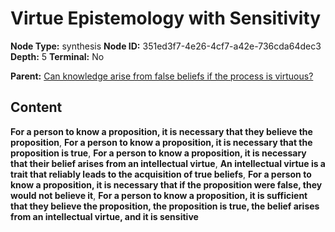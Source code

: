 # Virtue Epistemology with Sensitivity

**Node Type:** synthesis
**Node ID:** 351ed3f7-4e26-4cf7-a42e-736cda64dec3
**Depth:** 5
**Terminal:** No

**Parent:** [Can knowledge arise from false beliefs if the process is virtuous?](can-knowledge-arise-from-false-beliefs-if-the-process-is-virtuous-antithesis-b68985ed-472f-46b7-af2f-5ee1d7252f4b.md)

## Content

**For a person to know a proposition, it is necessary that they believe the proposition**, **For a person to know a proposition, it is necessary that the proposition is true**, **For a person to know a proposition, it is necessary that their belief arises from an intellectual virtue**, **An intellectual virtue is a trait that reliably leads to the acquisition of true beliefs**, **For a person to know a proposition, it is necessary that if the proposition were false, they would not believe it**, **For a person to know a proposition, it is sufficient that they believe the proposition, the proposition is true, the belief arises from an intellectual virtue, and it is sensitive**
